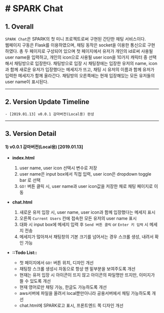 # # SPARK Chat

## 1. Overall
 `SPARK Chat`은 SPARK의 첫 미니 프로젝트로써 구현된 간단한 채팅 서비스이다.  
웹페이지 구동은 Flask를 이용하였으며, 채팅 동작은 socket을 이용한 통신으로 구현하였다.
총 두 페이지로 구성되어 있으며 첫 페이지에서 유저가 개인의 id로써 사용될 user name을 입력하고, 개인의 icon으로 사용될 user icon을 10가지 캐릭터 중 선택해서 채팅방으로 입장한다. 채팅방으로 입장 시 채팅창에는 입장한 유저의 name, icon과 함께 새로운 유저가 입장했다는 메세지가 뜨고, 채팅 시 유저의 이름과 함께 유저가 입력한 메세지가 함께 올라간다. 채팅방의 오른쪽에는 현재 입장해있는 모든 유저들의 user name이 표시된다.
- - - -
## 2. Version Update Timeline
	- [2019.01.13] v0.0.1 감마버전(Local용) 완성
- - - -
## 3. Version Detail
#### 1) v0.0.1 감마버전(Local용) [2019.01.13]

- **index.html**  
  1. user name, user icon 선택시 변수로 저장
  2. user name은 input box에서 직접 입력, user icon은 dropdown toggle bar 로 선택
  3. `GO!` 버튼 클릭 시, user name과 user icon값을 저장한 채로 채팅 페이지로 이동



- **chat.html**  
  1. 새로운 유저 입장 시, user name, user icon과 함께 입장했다는 메세지 표시
  2. 오른쪽 `Current Users` 칸에 접속한 모든 유저의 user name 표시
  3. 대화 시 input box에 메세지 입력 후 `Send 버튼 클릭` or `Enter 키 입력` 시 메세지 전송
  4. 메세지가 많아져서 채팅창의 기본 크기를 넘어서는 경우 스크롤 생성, 내려서 확인 가능



- **::Todo List::**
	- 첫 페이지에서  `GO!` 버튼 위치, 디자인 개선
	- 채팅창 스크롤 생성시 자동으로 항상 맨 밑부분을 보여주도록 개선
	- 현재는 유저 입장 시 아이콘이 뜨지 않고 아이콘의 파일명만 뜨지만, 이미지가 뜰 수 있도록 개선
	- 현재 영어로만 채팅 가능, 한글도 가능하도록 개선
	- aws서버에 파일을 올려서 local뿐만아니라 공용서버에서 채팅 가능하도록 개선
	- chat.html에 SPARK로고 표시, 프론트엔드 쪽 디자인 개선

